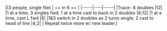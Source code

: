 |(3 people, single file) | == in 6 == |
|-----|----|-----|
|Trace- 6 doubles |12|
|1 at a time, 3 singles fwd; 1 at a time cast to back in 2 doubles |6;12|
|1 at a time, cast L fwd |6|
|1&3 switch in 2 doubles as 2 turns single; 2 cast to head of line |4;2|
| Repeat twice more w/ new leader.|
